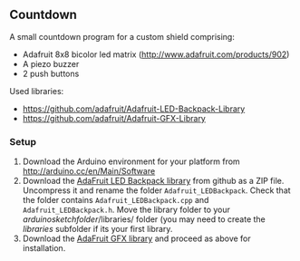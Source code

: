 ## Countdown

A small countdown program for a custom shield comprising:
 * Adafruit 8x8 bicolor led matrix (http://www.adafruit.com/products/902)
 * A piezo buzzer
 * 2 push buttons

Used libraries:
 * https://github.com/adafruit/Adafruit-LED-Backpack-Library
 * https://github.com/adafruit/Adafruit-GFX-Library

### Setup

1. Download the Arduino environment for your platform from http://arduino.cc/en/Main/Software
2. Download the [AdaFruit LED Backpack library](https://github.com/adafruit/Adafruit-LED-Backpack-Library) from github as a ZIP file. Uncompress it and rename the folder `Adafruit_LEDBackpack`. Check that the folder contains `Adafruit_LEDBackpack.cpp` and `Adafruit_LEDBackpack.h`. Move the library folder to your _arduinosketchfolder_/libraries/ folder (you may need to create the _libraries_ subfolder if its your first library.
3. Download the [AdaFruit GFX library](https://github.com/adafruit/Adafruit-GFX-Library) and proceed as above for installation.

